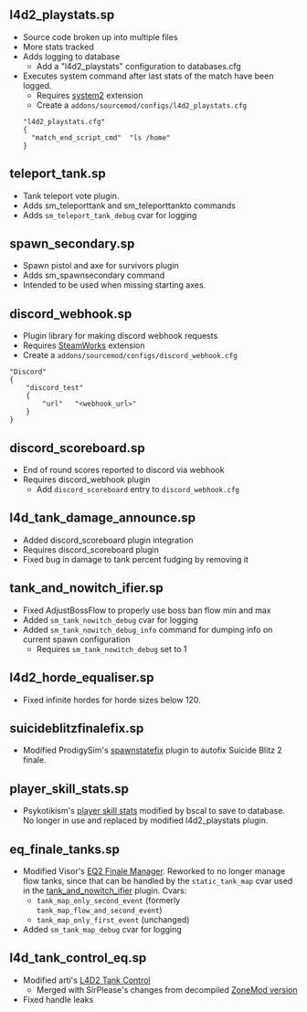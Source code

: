 ## l4d2_playstats.sp

* Source code broken up into multiple files
* More stats tracked
* Adds logging to database
  * Add a "l4d2_playstats" configuration to databases.cfg
* Executes system command after last stats of the match have been logged.
  * Requires [system2](https://forums.alliedmods.net/showthread.php?t=146019) extension
  * Create a `addons/sourcemod/configs/l4d2_playstats.cfg`
  ```
  "l4d2_playstats.cfg"
  {
    "match_end_script_cmd"	"ls /home"
  }
  ```
  
## teleport_tank.sp

* Tank teleport vote plugin.
* Adds sm_teleporttank and sm_teleporttankto <x> <y> <z> commands
* Adds `sm_teleport_tank_debug` cvar for logging

## spawn_secondary.sp

* Spawn pistol and axe for survivors plugin
* Adds sm_spawnsecondary command
* Intended to be used when missing starting axes.

## discord_webhook.sp

* Plugin library for making discord webhook requests
* Requires [SteamWorks](https://forums.alliedmods.net/showthread.php?t=229556) extension
* Create a `addons/sourcemod/configs/discord_webhook.cfg`
```
"Discord"
{
	"discord_test"
	{
		"url"	"<webhook_url>"
	}
}
```

## discord_scoreboard.sp

* End of round scores reported to discord via webhook
* Requires discord_webhook plugin
  * Add `discord_scoreboard` entry to `discord_webhook.cfg`

## l4d\_tank_damage\_announce.sp

* Added discord_scoreboard plugin integration
* Requires discord_scoreboard plugin
* Fixed bug in damage to tank percent fudging by removing it

## tank\_and\_nowitch\_ifier.sp

* Fixed AdjustBossFlow to properly use boss ban flow min and max
* Added `sm_tank_nowitch_debug` cvar for logging
* Added `sm_tank_nowitch_debug_info` command for dumping info on current spawn configuration
  * Requires `sm_tank_nowitch_debug` set to 1

## l4d2\_horde\_equaliser.sp

* Fixed infinite hordes for horde sizes below 120.

## suicideblitzfinalefix.sp

* Modified ProdigySim's [spawnstatefix](https://gist.github.com/ProdigySim/04912e5e76f69027f8c4) plugin to autofix Suicide Blitz 2 finale.

## player_skill_stats.sp

* Psykotikism's [player skill stats](https://github.com/Psykotikism/Player_Skill_Stats) modified by bscal to save to database. No longer in use and replaced by modified l4d2_playstats plugin.

## eq_finale_tanks.sp

* Modified Visor's [EQ2 Finale Manager](https://github.com/Attano/L4D2-Competitive-Framework/blob/master/addons/sourcemod/scripting/eq_finale_tanks.sp).
  Reworked to no longer manage flow tanks, since that can be handled by the `static_tank_map` cvar used in the [tank\_and\_nowitch\_ifier](https://github.com/devilesk/rl4d2l-plugins/blob/master/tank_and_nowitch_ifier.sp) plugin. Cvars:
  * `tank_map_only_second_event` (formerly `tank_map_flow_and_second_event`)
  * `tank_map_only_first_event` (unchanged)
* Added `sm_tank_map_debug` cvar for logging

## l4d_tank_control_eq.sp
* Modified arti's [L4D2 Tank Control](https://github.com/alexberriman/l4d2-plugins/blob/master/l4d_tank_control/l4d_tank_control.sp)
  * Merged with SirPlease's changes from decompiled [ZoneMod version](https://github.com/SirPlease/ZoneMod/blob/master/addons/sourcemod/plugins/optional/zonemod/l4d_tank_control_eq.smx)
* Fixed handle leaks